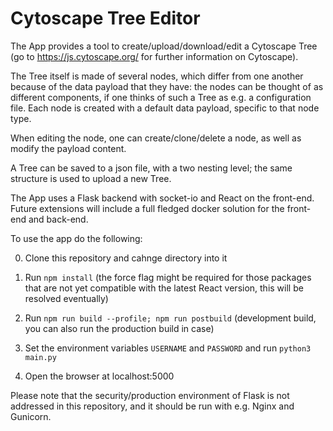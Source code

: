 # Cytoscape Tree Editor

The App provides a tool to create/upload/download/edit a Cytoscape Tree (go to https://js.cytoscape.org/ for further information on Cytoscape). 

The Tree itself is made of several nodes, which differ from one another because of the data payload that they have: the nodes can be 
thought of as different components, if one thinks of such a Tree as e.g. a configuration file. Each node is created with a default 
data payload, specific to that node type. 

When editing the node, one can create/clone/delete a node, as well as modify the payload content. 

A Tree can be saved to a json file, with a two nesting level; the same structure is used to upload a new Tree.

The App uses a Flask backend with socket-io and React on the front-end. Future extensions will include a full fledged docker solution for the front-end and back-end. 

To use the app do the following:

0) Clone this repository and cahnge directory into it

1) Run ```npm install``` (the force flag might be required for those packages that are not yet compatible with the latest React version, this will be resolved eventually)

2) Run ```npm run build --profile; npm run postbuild```  (development build, you can also run the production build in case)

3) Set the environment variables ```USERNAME``` and ```PASSWORD``` and run ```python3 main.py```

4) Open the browser at localhost:5000

Please note that the security/production environment of Flask is not addressed in this repository, and it should be run with e.g. Nginx and Gunicorn.

